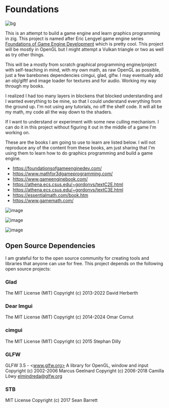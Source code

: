 # Foundations

![bg](https://github.com/user-attachments/assets/ed006c20-98ce-453c-ab6c-30930010545d)

This is an attempt to build a game engine and learn graphics programming in zig. This project is named after Eric Lengyel game engine series [Foundations of Game Engine Development](https://foundationsofgameenginedev.com/) which is pretty cool. This project will be mostly in
OpenGL but I might attempt a Vulkan triangle or two as well as try other things.

This will be a mostly from scratch graphical programming engine/project with self-teaching in mind, with my own math, as raw OpenGL as possible, just a few barebones dependencies cimgui, glad, glfw. I may eventually add an obj/glftf and image loader for textures and for audio.  Working my way through my books.

I realized I had too many layers in blockens that blocked understanding and I wanted everything to be mine, so that I could understand everything from the ground up. I'm not using any tutorials, no off the shelf code. It will all be my math, my code all the way down to the shaders.

If I want to understand or experiment with some new culling mechanism. I can do it in this project without figuring it out in the middle of a game I'm working on.

These are the books I am going to use to learn are listed below. I will not reproduce any of the content from these books, am just sharing that I'm using them to learn how to do graphics
programming and build a game engine.

* <https://foundationsofgameenginedev.com/>
* <https://www.mathfor3dgameprogramming.com/>
* <https://www.gameenginebook.com/>
* <https://athena.ecs.csus.edu/~gordonvs/textC2E.html>
* <https://athena.ecs.csus.edu/~gordonvs/textC3E.html>
* <https://essentialmath.com/book.htm>
* <https://www.gamemath.com/>

![image](https://github.com/btipling/foundations/assets/249641/fa81b05d-8297-4008-ab14-8f7df06f385b)

![image](https://github.com/user-attachments/assets/0e29c0df-91f9-4b6f-a3dd-9212225a576e)

![image](https://github.com/user-attachments/assets/13f13301-8e89-42f6-827a-a140e8707108)


## Open Source Dependencies

I am grateful for to the open source community for creating tools and libraries that anyone can use for free. This project depends on the following open source projects:

### Glad

The MIT License (MIT)
Copyright (c) 2013-2022 David Herberth

### Dear Imgui

The MIT License (MIT)
Copyright (c) 2014-2024 Omar Cornut

### cimgui

The MIT License (MIT)
Copyright (c) 2015 Stephan Dilly

### GLFW

GLFW 3.5 - <www.glfw.org>
A library for OpenGL, window and input
Copyright (c) 2002-2006 Marcus Geelnard
Copyright (c) 2006-2018 Camilla Löwy <elmindreda@glfw.org>

### STB

MIT License
Copyright (c) 2017 Sean Barrett
